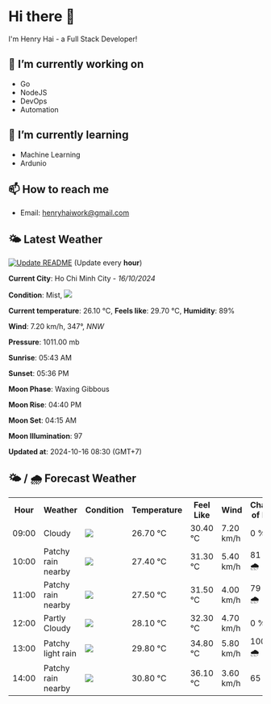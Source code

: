 # Hi there 👋

I'm Henry Hai - a Full Stack Developer!

## 🔭 I’m currently working on

- Go
- NodeJS
- DevOps
- Automation

## 🌱 I’m currently learning

- Machine Learning
- Ardunio

## 📫 How to reach me

- Email: <henryhaiwork@gmail.com>

## 🌤️ Latest Weather
[![Update README](https://github.com/henry0hai/henry0hai/actions/workflows/udpateReadme.yml/badge.svg)](https://github.com/henry0hai/henry0hai/actions/workflows/udpateReadme.yml)
(Update every **hour**)
<!-- CURRENT_WEATHER:START -->
**Current City**: Ho Chi Minh City - *16/10/2024*

**Condition**: Mist, <img src="https://cdn.weatherapi.com/weather/64x64/day/143.png"/>

**Current temperature**: 26.10 °C, **Feels like**: 29.70 °C, **Humidity**: 89%

**Wind**: 7.20 km/h, 347°, *NNW*

**Pressure**: 1011.00 mb

**Sunrise**: 05:43 AM

**Sunset**: 05:36 PM

**Moon Phase**: Waxing Gibbous

**Moon Rise**: 04:40 PM

**Moon Set**: 04:15 AM

**Moon Illumination**: 97

**Updated at**: 2024-10-16 08:30 (GMT+7)<!-- CURRENT_WEATHER:END -->

## 🌤️ / 🌧️ Forecast Weather
<!-- FORECAST_WEATHER:START -->
<table>
		<tr>
			<th>Hour</th>
			<th>Weather</th>
			<th>Condition</th>
			<th>Temperature</th>
			<th>Feel Like</th>
			<th>Wind</th>
			<th>Chance of Rain</th>
		</tr>
				<tr>
					<td>09:00</td>
					<td>Cloudy </td>
					<td><img src='https://cdn.weatherapi.com/weather/64x64/day/119.png'/></td>
					<td>26.70 °C</td>
					<td>30.40 °C</td>
					<td>7.20 km/h</td>
					<td>0 %</td>
				</tr>
				<tr>
					<td>10:00</td>
					<td>Patchy rain nearby</td>
					<td><img src='https://cdn.weatherapi.com/weather/64x64/day/176.png'/></td>
					<td>27.40 °C</td>
					<td>31.30 °C</td>
					<td>5.40 km/h</td>
					<td>81 % 🌧️</td>
				</tr>
				<tr>
					<td>11:00</td>
					<td>Patchy rain nearby</td>
					<td><img src='https://cdn.weatherapi.com/weather/64x64/day/176.png'/></td>
					<td>27.50 °C</td>
					<td>31.50 °C</td>
					<td>4.00 km/h</td>
					<td>79 % 🌧️</td>
				</tr>
				<tr>
					<td>12:00</td>
					<td>Partly Cloudy </td>
					<td><img src='https://cdn.weatherapi.com/weather/64x64/day/116.png'/></td>
					<td>28.10 °C</td>
					<td>32.30 °C</td>
					<td>4.70 km/h</td>
					<td>0 %</td>
				</tr>
				<tr>
					<td>13:00</td>
					<td>Patchy light rain</td>
					<td><img src='https://cdn.weatherapi.com/weather/64x64/day/293.png'/></td>
					<td>29.80 °C</td>
					<td>34.80 °C</td>
					<td>5.80 km/h</td>
					<td>100 % 🌧️</td>
				</tr>
				<tr>
					<td>14:00</td>
					<td>Patchy rain nearby</td>
					<td><img src='https://cdn.weatherapi.com/weather/64x64/day/176.png'/></td>
					<td>30.80 °C</td>
					<td>36.10 °C</td>
					<td>3.60 km/h</td>
					<td>65 %</td>
				</tr>
</table>
<!-- FORECAST_WEATHER:END -->
